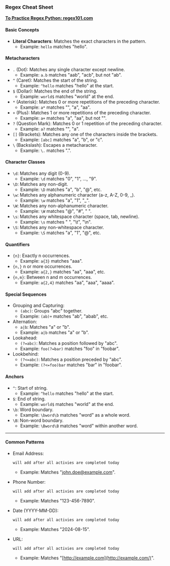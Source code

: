 ### Regex Cheat Sheet

[**To Practice Regex Python: regex101.com**](https://regex101.com)

#### Basic Concepts

- **Literal Characters**: Matches the exact characters in the pattern.
  - Example: `hello` matches "hello".

#### Metacharacters

- `.` (Dot): Matches any single character except newline.
  - Example: `a.b` matches "aab", "acb", but not "ab".
- `^` (Caret): Matches the start of the string.
  - Example: `^hello` matches "hello" at the start.
- `$` (Dollar): Matches the end of the string.
  - Example: `world$` matches "world" at the end.
- `*` (Asterisk): Matches 0 or more repetitions of the preceding character.
  - Example: `a*` matches "", "a", "aa".
- `+` (Plus): Matches 1 or more repetitions of the preceding character.
  - Example: `a+` matches "a", "aa", but not "".
- `?` (Question Mark): Matches 0 or 1 repetition of the preceding character.
  - Example: `a?` matches "", "a".
- `[]` (Brackets): Matches any one of the characters inside the brackets.
  - Example: `[abc]` matches "a", "b", or "c".
- `\` (Backslash): Escapes a metacharacter.
  - Example: `\.` matches ".".

#### Character Classes

- `\d`: Matches any digit (0-9).
  - Example: `\d` matches "0", "1", ..., "9".
- `\D`: Matches any non-digit.
  - Example: `\D` matches "a", "b", "@", etc.
- `\w`: Matches any alphanumeric character (a-z, A-Z, 0-9, _).
  - Example: `\w` matches "a", "1", "_".
- `\W`: Matches any non-alphanumeric character.
  - Example: `\W` matches "@", "#", " ".
- `\s`: Matches any whitespace character (space, tab, newline).
  - Example: `\s` matches " ", "\t", "\n".
- `\S`: Matches any non-whitespace character.
  - Example: `\S` matches "a", "1", "@", etc.

#### Quantifiers

- `{n}`: Exactly n occurrences.
  - Example: `a{3}` matches "aaa".
- `{n,}` n or more occurrences.
  - Example: `a{2,}` matches "aa", "aaa", etc.
- `{n,m}`: Between n and m occurrences.
  - Example: `a{2,4}` matches "aa", "aaa", "aaaa".

#### Special Sequences

- Grouping and Capturing:
  - `(abc)`: Groups "abc" together.
  - Example: `(ab)+` matches "ab", "abab", etc.
- Alternation:
  - `a|b`: Matches "a" or "b".
  - Example: `a|b` matches "a" or "b".
- Lookahead:
  - `(?=abc)`: Matches a position followed by "abc".
  - Example: `foo(?=bar)` matches "foo" in "foobar".
- Lookbehind:
  - `(?<=abc)`: Matches a position preceded by "abc".
  - Example: `(?<=foo)bar` matches "bar" in "foobar".

#### Anchors

- `^`: Start of string.
  - Example: `^hello` matches "hello" at the start.
- `$`: End of string.
  - Example: `world$` matches "world" at the end.
- `\b`: Word boundary.
  - Example: `\bword\b` matches "word" as a whole word.
- `\B`: Non-word boundary.
  - Example: `\Bword\B` matches "word" within another word.

----

#### Common Patterns

- Email Address:

  ```
  will add after all activies are completed today
  ```

  - Example: Matches "john.doe@example.com".

- Phone Number:

  ```
  will add after all activies are completed today
  ```

  - Example: Matches "123-456-7890".

- Date (YYYY-MM-DD):

  ```
  will add after all activies are completed today
  ```

  - Example: Matches "2024-08-15".

- URL:

  ```
  will add after all activies are completed today
  ```

  - Example: Matches "[http://example.com](http://example.com/)".